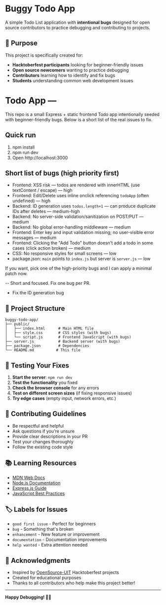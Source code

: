 #  Buggy Todo App

A simple Todo List application with **intentional bugs** designed for open source contributors to practice debugging and contributing to projects.

## 🎯 Purpose

This project is specifically created for:
- **Hacktoberfest participants** looking for beginner-friendly issues
- **Open source newcomers** wanting to practice debugging
- **Contributors** learning how to identify and fix bugs
- **Students** understanding common web development issues
# Todo App — 

This repo is a small Express + static frontend Todo app intentionally seeded with beginner-friendly bugs. Below is a short list of the real issues to fix.

## Quick run
1. npm install
2. npm run dev
3. Open http://localhost:3000

## Short list of bugs (high priority first)
- Frontend: XSS risk — todos are rendered with innerHTML (use textContent / escape) — high
- Frontend: Edit/Delete uses inline onclick referencing `todoApp` (often undefined) — high
- Backend: ID generation uses `todos.length+1` — can produce duplicate IDs after deletes — medium-high
- Backend: No server-side validation/sanitization on POST/PUT — medium
- Backend: No global error-handling middleware — medium
- Frontend: Enter key and input validation missing; no user-visible error messages — medium
- Frontend: Clicking the "Add Todo" button doesn't add a todo in some cases (click action broken) — medium
- CSS: No responsive styles for small screens — low
- package.json: `main` points to `index.js` but server is `server.js` — low

If you want, pick one of the high-priority bugs and I can apply a minimal patch now.

-- Short and focused. Fix one bug per PR.
- Fix the ID generation bug

## 📝 Project Structure

```
buggy-todo-app/
├── public/
│   ├── index.html      # Main HTML file
│   ├── style.css       # CSS styles (with bugs)
│   └── script.js       # Frontend JavaScript (with bugs)
├── server.js           # Backend server (with bugs)
├── package.json        # Dependencies
└── README.md          # This file
```

## 🧪 Testing Your Fixes

1. **Start the server**: `npm run dev`
2. **Test the functionality** you fixed
3. **Check the browser console** for any errors
4. **Test on different screen sizes** (if fixing responsive issues)
5. **Try edge cases** (empty input, network errors, etc.)

## 🤝 Contributing Guidelines

- Be respectful and helpful
- Ask questions if you're unsure
- Provide clear descriptions in your PR
- Test your changes thoroughly
- Follow the existing code style

## 📚 Learning Resources

- [MDN Web Docs](https://developer.mozilla.org/)
- [Node.js Documentation](https://nodejs.org/docs/)
- [Express.js Guide](https://expressjs.com/)
- [JavaScript Best Practices](https://github.com/airbnb/javascript)

## 🏷️ Labels for Issues

- `good first issue` - Perfect for beginners
- `bug` - Something that's broken
- `enhancement` - New feature or improvement
- `documentation` - Documentation improvements
- `help wanted` - Extra attention needed


## 🙏 Acknowledgments

- Inspired by [OpenSource-UIT](https://github.com/OpenSource-UIT/) Hacktoberfest projects
- Created for educational purposes
- Thanks to all contributors who help make this project better!

---

**Happy Debugging! 🐛✨**
